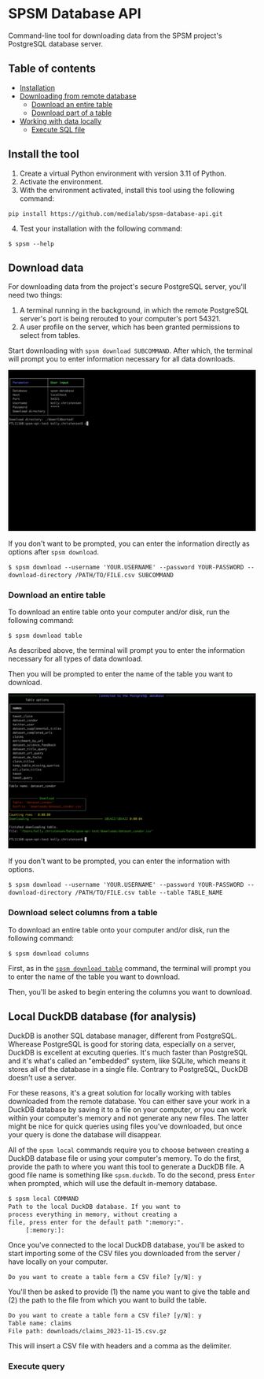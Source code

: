 # SPSM Database API

Command-line tool for downloading data from the SPSM project's PostgreSQL database server.

## Table of contents

- [Installation](#install-the-tool)
- [Downloading from remote database](#remote-postgresql-database-for-export)
  - [Download an entire table](#download-an-entire-table)
  - [Download part of a table](#download-select-columns-from-a-table)
- [Working with data locally](#local-duckdb-database-for-analysis)
  - [Execute SQL file](#execute-query)

## Install the tool

1. Create a virtual Python environment with version 3.11 of Python.
2. Activate the environment.
3. With the environment activated, install this tool using the following command:

```shell
pip install https://github.com/medialab/spsm-database-api.git
```

4. Test your installation with the following command:

```console
$ spsm --help
```

## Download data

For downloading data from the project's secure PostgreSQL server, you'll need two things:

1. A terminal running in the background, in which the remote PostgreSQL server's port is being rerouted to your computer's port 54321.
2. A user profile on the server, which has been granted permissions to select from tables.

Start downloading with `spsm download SUBCOMMAND`. After which, the terminal will prompt you to enter information necessary for all data downloads.

![download command](doc/img/download.gif)

If you don't want to be prompted, you can enter the information directly as options after `spsm download`.

```
$ spsm download --username 'YOUR.USERNAME' --password YOUR-PASSWORD --download-directory /PATH/TO/FILE.csv SUBCOMMAND
```

### Download an entire table

To download an entire table onto your computer and/or disk, run the following command:

```console
$ spsm download table
```

As described above, the terminal will prompt you to enter the information necessary for all types of data download.

Then you will be prompted to enter the name of the table you want to download.

![download table](doc/img/download_table.png)

If you don't want to be prompted, you can enter the information with options.

```console
$ spsm download --username 'YOUR.USERNAME' --password YOUR-PASSWORD --download-directory /PATH/TO/FILE.csv table --table TABLE_NAME
```

### Download select columns from a table

To download an entire table onto your computer and/or disk, run the following command:

```console
$ spsm download columns
```

First, as in the [`spsm download table`](#download-an-entire-table) command, the terminal will prompt you to enter the name of the table you want to download.

Then, you'll be asked to begin entering the columns you want to download.

## Local DuckDB database (for analysis)

DuckDB is another SQL database manager, different from PostgreSQL. Wherease PostgreSQL is good for storing data, especially on a server, DuckDB is excellent at excuting queries. It's much faster than PostgreSQL and it's what's called an "embedded" system, like SQLite, which means it stores all of the database in a single file. Contrary to PostgreSQL, DuckDB doesn't use a server.

For these reasons, it's a great solution for locally working with tables downloaded from the remote database. You can either save your work in a DuckDB database by saving it to a file on your computer, or you can work within your computer's memory and not generate any new files. The latter might be nice for quick queries using files you've downloaded, but once your query is done the database will disappear.

All of the `spsm local` commands require you to choose between creating a DuckDB database file or using your computer's memory. To do the first, provide the path to where you want this tool to generate a DuckDB file. A good file name is something like `spsm.duckdb`. To do the second, press `Enter` when prompted, which will use the default in-memory database.

```console
$ spsm local COMMAND
Path to the local DuckDB database. If you want to
process everything in memory, without creating a
file, press enter for the default path ":memory:".
     [:memory:]:
```

Once you've connected to the local DuckDB database, you'll be asked to start importing some of the CSV files you downloaded from the server / have locally on your computer.

```console
Do you want to create a table form a CSV file? [y/N]: y
```

You'll then be asked to provide (1) the name you want to give the table and (2) the path to the file from which you want to build the table.

```console
Do you want to create a table form a CSV file? [y/N]: y
Table name: claims
File path: downloads/claims_2023-11-15.csv.gz
```

This will insert a CSV file with headers and a comma as the delimiter.

### Execute query
